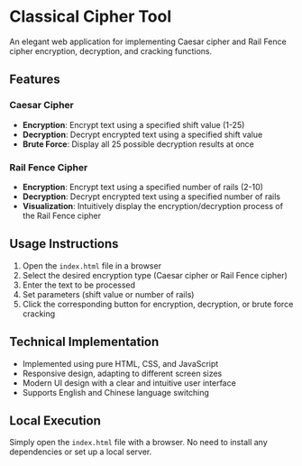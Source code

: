 # Classical Cipher Tool

An elegant web application for implementing Caesar cipher and Rail Fence cipher encryption, decryption, and cracking functions.

## Features

### Caesar Cipher
- **Encryption**: Encrypt text using a specified shift value (1-25)
- **Decryption**: Decrypt encrypted text using a specified shift value
- **Brute Force**: Display all 25 possible decryption results at once

### Rail Fence Cipher
- **Encryption**: Encrypt text using a specified number of rails (2-10)
- **Decryption**: Decrypt encrypted text using a specified number of rails
- **Visualization**: Intuitively display the encryption/decryption process of the Rail Fence cipher

## Usage Instructions

1. Open the `index.html` file in a browser
2. Select the desired encryption type (Caesar cipher or Rail Fence cipher)
3. Enter the text to be processed
4. Set parameters (shift value or number of rails)
5. Click the corresponding button for encryption, decryption, or brute force cracking

## Technical Implementation

- Implemented using pure HTML, CSS, and JavaScript
- Responsive design, adapting to different screen sizes
- Modern UI design with a clear and intuitive user interface
- Supports English and Chinese language switching

## Local Execution

Simply open the `index.html` file with a browser. No need to install any dependencies or set up a local server. 